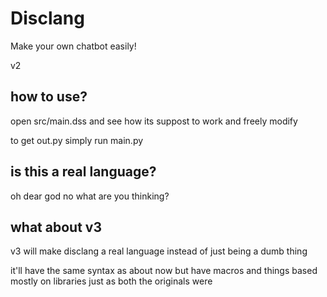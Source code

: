 # Disclang
Make your own chatbot easily!

v2
## how to use?
open src/main.dss and see how its suppost to work and freely modify

to get out.py simply run main.py

## is this a real language?
oh dear god no what are you thinking?

## what about v3
v3 will make disclang a real language instead of just being a dumb thing

it'll have the same syntax as about now but have macros and things based mostly on libraries just as both the originals were
